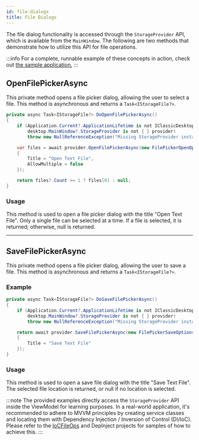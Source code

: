 ```yaml
---
id: file-dialogs
title: File Dialogs
---
```


The file dialog functionality is accessed through the `StorageProvider` API, which is available from the `MainWindow`. The following are two methods that demonstrate how to utilize this API for file operations.

:::info
For a complete, runnable example of these concepts in action, check out [the sample application.](https://github.com/AvaloniaUI/AvaloniaUI.QuickGuides/tree/main/FileOps) 
:::

## OpenFilePickerAsync

This private method opens a file picker dialog, allowing the user to select a file. This method is asynchronous and returns a `Task<IStorageFile?>`.

```cs
private async Task<IStorageFile?> DoOpenFilePickerAsync()
{
    if (Application.Current?.ApplicationLifetime is not IClassicDesktopStyleApplicationLifetime desktop ||
        desktop.MainWindow?.StorageProvider is not { } provider)
        throw new NullReferenceException("Missing StorageProvider instance.");

    var files = await provider.OpenFilePickerAsync(new FilePickerOpenOptions()
    {
        Title = "Open Text File",
        AllowMultiple = false
    });

    return files?.Count >= 1 ? files[0] : null;
}
```

### Usage
This method is used to open a file picker dialog with the title "Open Text File". Only a single file can be selected at a time. If a file is selected, it is returned; otherwise, null is returned.


---

## SaveFilePickerAsync

This private method opens a file picker dialog, allowing the user to save a file. This method is asynchronous and returns a `Task<IStorageFile?>`.

### Example

```cs
private async Task<IStorageFile?> DoSaveFilePickerAsync()
{
    if (Application.Current?.ApplicationLifetime is not IClassicDesktopStyleApplicationLifetime desktop ||
        desktop.MainWindow?.StorageProvider is not { } provider)
        throw new NullReferenceException("Missing StorageProvider instance.");

    return await provider.SaveFilePickerAsync(new FilePickerSaveOptions()
    {
        Title = "Save Text File"
    });
}
```

### Usage
This method is used to open a save file dialog with the title "Save Text File". The selected file location is returned, or null if no location is selected.

:::note
The provided examples directly access the `StorageProvider` API inside the ViewModel for learning purposes. In a real-world application, it's recommended to adhere to MVVM principles by creating service classes and locating them with Dependency Injection / Inversion of Control (DI/IoC). Please refer to the [IoCFileOps](https://github.com/AvaloniaUI/AvaloniaUI.QuickGuides/tree/main/IoCFileOps) and DepInject projects for samples of how to achieve this.
:::



